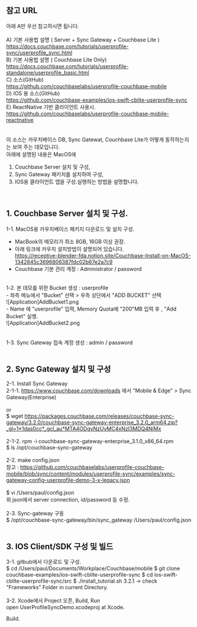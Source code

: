 ## 참고 URL <br>
 아래 A만 우선 참고하시면 됩니다. <br>
<br>
A) 기본 사용법 설명 ( Server + Sync Gateway + Couchbase Lite ) <br>
https://docs.couchbase.com/tutorials/userprofile-sync/userprofile_sync.html <br>
B) 기본 사용법 설명 ( Couchbase Lite Only) <br>
https://docs.couchbase.com/tutorials/userprofile-standalone/userprofile_basic.html <br>
C) 소스(GitHub) <br>
https://github.com/couchbaselabs/userprofile-couchbase-mobile <br>
D) IOS 용 소스(GitHub) <br>
https://github.com/couchbase-examples/ios-swift-cblite-userprofile-sync <br>
E) ReactNative 기반 클라이언트 사용시. <br>
https://github.com/couchbaselabs/userprofile-couchbase-mobile-reactnative <br>
<br>
<br>
이 소스는 카우치베이스 DB, Sync Gatewat, Couchbase Lite가 어떻게 동작하는지는 보여 주는 데모입니다. <br>
아래에 설명된 내용은 MacOS에 <br>
1) Couchbase Server 설치 및 구성, <br>
2) Sync Gateway 패키치를 설치하여 구성, <br>
3) IOS용 클라이언트 앱을 구성.실행하는 방법을 설명합니다. <br>
<br>

## 1. Couchbase Server 설치 및 구성.<br>
1-1. MacOS용 카우치베이스 패키지 다운로드 및 설치 구성. <br>
- MacBook의 메모리가 최소 8GB, 16GB 이상 권장. <br>
- 아래 링크에 카우치 설치방법이 설명되어 있습니다. <br>
   https://receptive-blender-fda.notion.site/Couchbase-Install-on-MacOS-1342845c3696806387fdc02b67e2a7c9 <br>
- Couchbase 기본 관리 계정 : Administrator / password  <br>
<br>
1-2. 본 데모를 위한 Bucket 생성 : userprofile <br>
- 좌측 메뉴에서 "Bucket" 선택 > 우측 상단에서 "ADD BUCKET" 선택 <br>
![Application]AddBucket1.png <br>
- Name 에 "userprofile" 입력, Memory Quota에 "200"MB 입력 후 , "Add Bucket" 실행. <br>
![Application]AddBucket2.png <br> <br>
<br>
1-3. Sync Gateway 접속 계정 생성 : admin / password  <br>

<br>


## 2. Sync Gateway 설치 및 구성 <br>
2-1. Install Sync Gateway<br>
2-1-1. https://www.couchbase.com/downloads 에서 "Mobile & Edge" > Sync Gateway(Enterprise) <br>
<br>
or<br>
$ wget https://packages.couchbase.com/releases/couchbase-sync-gateway/3.2.0/couchbase-sync-gateway-enterprise_3.2.0_arm64.zip?_gl=1*1das0cc*_gcl_au*MTA4ODgyNzUyMC4xNzI3MDQ4NjMx <br>
<br>
2-1-2. rpm -i couchbase-sync-gateway-enterprise_3.1.0_x86_64.rpm <br>
$ ls /opt/couchbase-sync-gateway <br>
<br>
2-2. make config.json <br>
참고 : https://github.com/couchbaselabs/userprofile-couchbase-mobile/blob/sync/content/modules/userprofile-sync/examples/sync-gateway-config-userprofile-demo-3-x-legacy.json <br>
<br>
$ vi /Users/paul/config.json <br>
 위 json에서 server connection, id/password 등 수정. <br>
<br>
2-3. Sync-gateway 구동  <br>
$ /opt/couchbase-sync-gateway/bin/sync_gateway /Users/paul/config.json <br>
<br>

## 3. IOS Client/SDK 구성 및 빌드 <br>
3-1. gitbub에서 다운로드 및 구성.
<br>
$ cd /Users/paul/Documents/Workplace/Couchbase/mobile
$ git clone couchbase-examples/ios-swift-cblite-userprofile-sync
$ cd ios-swift-cblite-userprofile-sync/src
$ ./install_tutorial.sh 3.2.1   -> check "Frameworks" Folder in current Directory.
<br>
<br>
3-2. Xcode에서 Project 오픈, Build, Run <br>
open UserProfileSyncDemo.xcodeproj at Xcode. <br>

Build.<br>
